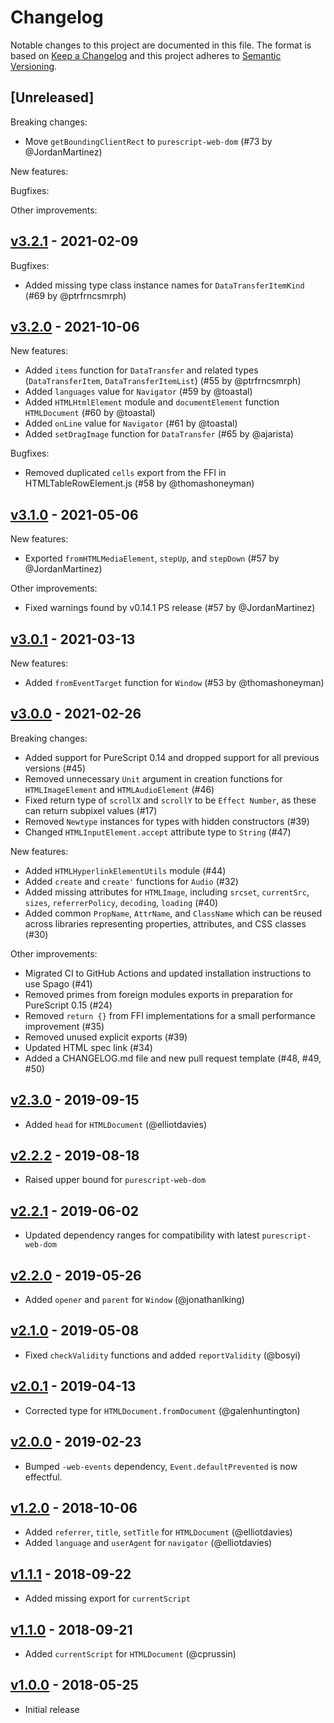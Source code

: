 # Changelog

Notable changes to this project are documented in this file. The format is based on [Keep a Changelog](https://keepachangelog.com/en/1.0.0/) and this project adheres to [Semantic Versioning](https://semver.org/spec/v2.0.0.html).

## [Unreleased]

Breaking changes:
- Move `getBoundingClientRect` to `purescript-web-dom` (#73 by @JordanMartinez)

New features:

Bugfixes:

Other improvements:

## [v3.2.1](https://github.com/purescript-web/purescript-web-html/releases/tag/v3.2.1) - 2021-02-09

Bugfixes:
- Added missing type class instance names for `DataTransferItemKind` (#69 by @ptrfrncsmrph)

## [v3.2.0](https://github.com/purescript-web/purescript-web-html/releases/tag/v3.2.0) - 2021-10-06

New features:
- Added `items` function for `DataTransfer` and related types (`DataTransferItem`, `DataTransferItemList`) (#55 by @ptrfrncsmrph)
- Added `languages` value for `Navigator` (#59 by @toastal)
- Added `HTMLHtmlElement` module and `documentElement` function `HTMLDocument` (#60 by @toastal)
- Added `onLine` value for `Navigator` (#61 by @toastal)
- Added `setDragImage` function for `DataTransfer` (#65 by @ajarista)

Bugfixes:
- Removed duplicated `cells` export from the FFI in HTMLTableRowElement.js (#58 by @thomashoneyman)

## [v3.1.0](https://github.com/purescript-web/purescript-web-html/releases/tag/v3.1.0) - 2021-05-06

New features:
- Exported `fromHTMLMediaElement`, `stepUp`, and `stepDown` (#57 by @JordanMartinez)

Other improvements:
- Fixed warnings found by v0.14.1 PS release (#57 by @JordanMartinez)

## [v3.0.1](https://github.com/purescript-web/purescript-web-html/releases/tag/v3.0.1) - 2021-03-13

New features:
- Added `fromEventTarget` function for `Window` (#53 by @thomashoneyman)

## [v3.0.0](https://github.com/purescript-web/purescript-web-html/releases/tag/v3.0.0) - 2021-02-26

Breaking changes:
- Added support for PureScript 0.14 and dropped support for all previous versions (#45)
- Removed unnecessary `Unit` argument in creation functions for `HTMLImageElement` and `HTMLAudioElement` (#46)
- Fixed return type of `scrollX` and `scrollY` to be `Effect Number`, as these can return subpixel values (#17)
- Removed `Newtype` instances for types with hidden constructors (#39)
- Changed `HTMLInputElement.accept` attribute type to `String` (#47) 

New features:
- Added `HTMLHyperlinkElementUtils` module (#44)
- Added `create` and `create'` functions for `Audio` (#32)
- Added missing attributes for `HTMLImage`, including `srcset`, `currentSrc`, `sizes`, `referrerPolicy`, `decoding`, `loading` (#40)
- Added common `PropName`, `AttrName`, and `ClassName` which can be reused across libraries representing properties, attributes, and CSS classes (#30)

Other improvements:
- Migrated CI to GitHub Actions and updated installation instructions to use Spago (#41)
- Removed primes from foreign modules exports in preparation for PureScript 0.15 (#24)
- Removed `return {}` from FFI implementations for a small performance improvement (#35)
- Removed unused explicit exports (#39)
- Updated HTML spec link (#34)
- Added a CHANGELOG.md file and new pull request template (#48, #49, #50)

## [v2.3.0](https://github.com/purescript-web/purescript-web-html/releases/tag/v2.3.0) - 2019-09-15

- Added `head` for `HTMLDocument` (@elliotdavies)

## [v2.2.2](https://github.com/purescript-web/purescript-web-html/releases/tag/v2.2.2) - 2019-08-18

- Raised upper bound for `purescript-web-dom`

## [v2.2.1](https://github.com/purescript-web/purescript-web-html/releases/tag/v2.2.1) - 2019-06-02

- Updated dependency ranges for compatibility with latest `purescript-web-dom`

## [v2.2.0](https://github.com/purescript-web/purescript-web-html/releases/tag/v2.2.0) - 2019-05-26

- Added `opener` and `parent` for `Window` (@jonathanlking)

## [v2.1.0](https://github.com/purescript-web/purescript-web-html/releases/tag/v2.1.0) - 2019-05-08

- Fixed `checkValidity` functions and added `reportValidity` (@bosyi)

## [v2.0.1](https://github.com/purescript-web/purescript-web-html/releases/tag/v2.0.1) - 2019-04-13

- Corrected type for `HTMLDocument.fromDocument` (@galenhuntington)

## [v2.0.0](https://github.com/purescript-web/purescript-web-html/releases/tag/v2.0.0) - 2019-02-23

- Bumped `-web-events` dependency, `Event.defaultPrevented` is now effectful.

## [v1.2.0](https://github.com/purescript-web/purescript-web-html/releases/tag/v1.2.0) - 2018-10-06

- Added `referrer`, `title`, `setTitle` for `HTMLDocument` (@elliotdavies)
- Added `language` and `userAgent` for `navigator` (@elliotdavies)

## [v1.1.1](https://github.com/purescript-web/purescript-web-html/releases/tag/v1.1.1) - 2018-09-22

- Added missing export for `currentScript`

## [v1.1.0](https://github.com/purescript-web/purescript-web-html/releases/tag/v1.1.0) - 2018-09-21

- Added `currentScript` for `HTMLDocument` (@cprussin)

## [v1.0.0](https://github.com/purescript-web/purescript-web-html/releases/tag/v1.0.0) - 2018-05-25

- Initial release
